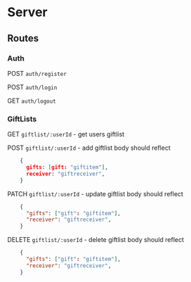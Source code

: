 # Server

## Routes

### Auth

POST `auth/register`

POST `auth/login`

GET `auth/logout`

### GiftLists

GET `giftlist/:userId` - get users giftlist

POST `giftlist/:userId` - add giftlist
body should reflect

```JSON
    {
      gifts: [gift: "giftitem"],
      receiver: "giftreceiver",
    }
```

PATCH `giftlist/:userId` - update giftlist
body should reflect

```JSON
    {
      "gifts": ["gift": "giftitem"],
      "receiver": "giftreceiver",
    }
```

DELETE `giftlist/:userId` - delete giftlist
body should reflect

```JSON
    {
      "gifts": ["gift": "giftitem"],
      "receiver": "giftreceiver",
    }
```
